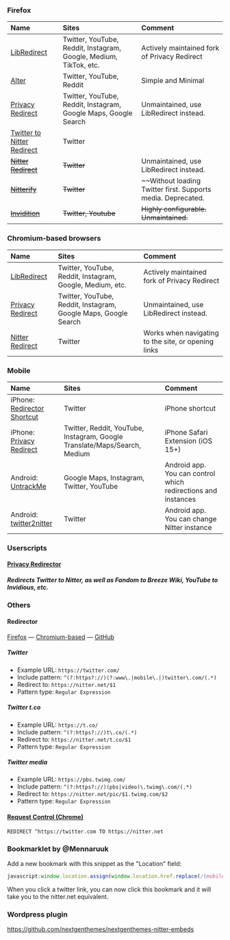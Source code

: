 ### Firefox
| Name                                                                                                | Sites                                                             | Comment                                                                                                                                       |
| :-------------------------------------------------------------------------------------------------- | :---------------------------------------------------------------- | :-------------------------------------------------------------------------------------------------------------------------------------------- |
| [LibRedirect](https://addons.mozilla.org/en-GB/firefox/addon/libredirect/)                          | Twitter, YouTube, Reddit, Instagram, Google, Medium, TikTok, etc. | Actively maintained fork of Privacy Redirect                 |
| [Alter](https://addons.mozilla.org/firefox/addon/alter/)                                            | Twitter, YouTube, Reddit                                          | Simple and Minimal                                           |
| [Privacy Redirect](https://addons.mozilla.org/firefox/addon/privacy-redirect/)                      | Twitter, YouTube, Reddit, Instagram, Google Maps, Google Search   | Unmaintained, use LibRedirect instead.                       |
| [Twitter to Nitter Redirect](https://addons.mozilla.org/firefox/addon/twitter-to-nitter-redirect/)  | Twitter                                                           |                                                              |
| ~~[Nitter Redirect](https://addons.mozilla.org/firefox/addon/nitter-redirect/)~~                    | ~~Twitter~~                                                       | Unmaintained, use LibRedirect instead.                       |
| ~~[Nitterify](https://addons.mozilla.org/firefox/addon/nitterify/)~~                                | ~~Twitter~~                                                       | ~~Without loading Twitter first. Supports media. Deprecated. |
| ~~[Invidition](https://addons.mozilla.org/firefox/addon/invidition/)~~                              | ~~Twitter, Youtube~~                                              | ~~Highly configurable. Unmaintained.~~                       |

### Chromium-based browsers
| Name                                                                                                            | Sites                                                           | Comment                                             |
| :-------------------------------------------------------------------------------------------------------------- | :-------------------------------------------------------------- | :-------------------------------------------------- |
| [LibRedirect](https://libredirect.github.io/download_chromium.html)                                             | Twitter, YouTube, Reddit, Instagram, Google, Medium, etc.       | Actively maintained fork of Privacy Redirect        |
| [Privacy Redirect](https://chrome.google.com/webstore/detail/privacy-redirect/pmcmeagblkinmogikoikkdjiligflglb) | Twitter, YouTube, Reddit, Instagram, Google Maps, Google Search | Unmaintained, use LibRedirect instead.              |
| [Nitter Redirect](https://chrome.google.com/webstore/detail/nitter-redirect/mohaicophfnifehkkkdbcejkflmgfkof)   | Twitter                                                         | Works when navigating to the site, or opening links |

### Mobile
| Name                                                                                             | Sites                                    | Comment                                                       |
| :----------------------------------------------------------------------------------------------- | :--------------------------------------- | :------------------------------------------------------------ |
| iPhone: [Redirector Shortcut](https://www.icloud.com/shortcuts/3e90ac68c77b45eb82cb18dab519ff76) | Twitter                                  | iPhone shortcut                                               |
| iPhone: [Privacy Redirect](https://apps.apple.com/app/privacy-redirect/id1578144015)             | Twitter, Reddit, YouTube, Instagram, Google Translate/Maps/Search, Medium | iPhone Safari Extension (iOS 15+) |
| Android: [UntrackMe](https://f-droid.org/packages/app.fedilab.nitterizeme/)                      | Google Maps, Instagram, Twitter, YouTube | Android app. You can control which redirections and instances |
| Android: [twitter2nitter](https://f-droid.org/uk/packages/eu.auct.twitter2nitter/)               | Twitter                                  | Android app. You can change Nitter instance                   |

### Userscripts
#### [Privacy Redirector](https://github.com/dybdeskarphet/privacy-redirector)
##### Redirects Twitter to Nitter, as well as Fandom to Breeze Wiki, YouTube to Invidious, etc.

### Others
#### Redirector
[Firefox](https://addons.mozilla.org/en-US/firefox/addon/redirector/) — [Chromium-based](https://chrome.google.com/webstore/detail/redirector/ocgpenflpmgnfapjedencafcfakcekcd) — [GitHub](https://github.com/einaregilsson/Redirector)

##### Twitter
- Example URL: `https://twitter.com/`
- Include pattern: `^(?:https?://)(?:www\.|mobile\.|)twitter\.com/(.*)`
- Redirect to: `https://nitter.net/$1`
- Pattern type: `Regular Expression`

##### Twitter t.co
- Example URL: `https://t.co/`
- Include pattern: `^(?:https?://)t\.co/(.*)`
- Redirect to: `https://nitter.net/t.co/$1`
- Pattern type: `Regular Expression`

##### Twitter media
- Example URL: `https://pbs.twimg.com/`
- Include pattern: `^(?:https?://)(pbs|video)\.twimg\.com/(.*)`
- Redirect to: `https://nitter.net/pic/$1.twimg.com/$2`
- Pattern type: `Regular Expression`

#### [Request Control (Chrome)](https://chrome.google.com/webstore/detail/request-control/gkadogdmakibilhnklflcgaennojgipd)
```
REDIRECT ^https://twitter.com TO https://nitter.net
```

### Bookmarklet by @Mennaruuk

Add a new bookmark with this snippet as the "Location" field:
```js
javascript:window.location.assign(window.location.href.replace(/(mobile.)?twitter.com/,'nitter.net'))
```
When you click a twitter link, you can now click this bookmark and it will take you to the nitter.net equivalent.

### Wordpress plugin

https://github.com/nextgenthemes/nextgenthemes-nitter-embeds
